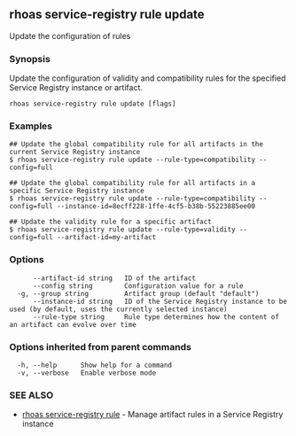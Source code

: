 ## rhoas service-registry rule update

Update the configuration of rules

### Synopsis

Update the configuration of validity and compatibility rules for the specified Service Registry instance or artifact.

```
rhoas service-registry rule update [flags]
```

### Examples

```
## Update the global compatibility rule for all artifacts in the current Service Registry instance
$ rhoas service-registry rule update --rule-type=compatibility --config=full

## Update the global compatibility rule for all artifacts in a specific Service Registry instance
$ rhoas service-registry rule update --rule-type=compatibility --config=full --instance-id=8ecff228-1ffe-4cf5-b38b-55223885ee00

## Update the validity rule for a specific artifact
$ rhoas service-registry rule update --rule-type=validity --config=full --artifact-id=my-artifact

```

### Options

```
      --artifact-id string   ID of the artifact
      --config string        Configuration value for a rule
  -g, --group string         Artifact group (default "default")
      --instance-id string   ID of the Service Registry instance to be used (by default, uses the currently selected instance)
      --rule-type string     Rule type determines how the content of an artifact can evolve over time
```

### Options inherited from parent commands

```
  -h, --help      Show help for a command
  -v, --verbose   Enable verbose mode
```

### SEE ALSO

* [rhoas service-registry rule](rhoas_service-registry_rule.md)	 - Manage artifact rules in a Service Registry instance

